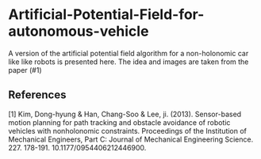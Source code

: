 # Artificial-Potential-Field-for-autonomous-vehicle
A version of the artificial potential field algorithm for a non-holonomic car like like robots is presented here. 
The idea and images are taken from the paper (#1)
## References
<a id="1">[1]</a> Kim, Dong-hyung & Han, Chang-Soo & Lee, ji. (2013). Sensor-based motion planning for path tracking and obstacle avoidance of robotic vehicles with nonholonomic constraints. Proceedings of the Institution of Mechanical Engineers, Part C: Journal of Mechanical Engineering Science. 227. 178-191. 10.1177/0954406212446900. 
